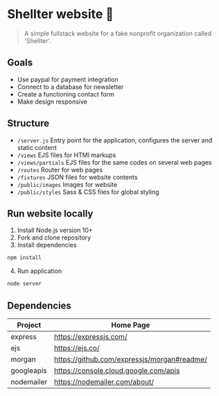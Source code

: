 # Shellter website :turtle:

> A simple fullstack website for a fake nonprofit organization called 'Shellter'.

## Goals

- Use paypal for payment integration
- Connect to a database for newsletter
- Create a functioning contact form
- Make design responsive

## Structure

- `/server.js` Entry point for the application, configures the server and static content
- `/views` EJS files for HTMl markups
- `/views/partials` EJS files for the same codes on several web pages
- `/routes` Router for web pages
- `/fixtures` JSON files for website contents
- `/public/images` Images for website
- `/public/styles` Sass & CSS files for global styling

## Run website locally

1. Install Node.js version 10+
2. Fork and clone repository
3. Install dependencies
``` bash
npm install
```
4. Run application
``` bash
node server
```

## Dependencies

| Project      | Home Page                                     |
|--------------|-----------------------------------------------|
| express      | <https://expressjs.com/>                      |
| ejs          | <https://ejs.co/>                             |
| morgan       | <https://github.com/expressjs/morgan#readme/> |
| googleapis   | <https://console.cloud.google.com/apis>       |
| nodemailer   | <https://nodemailer.com/about/>               |
